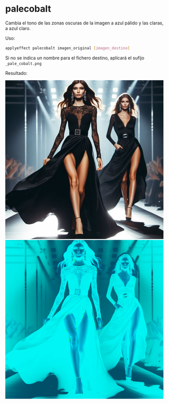 # palecobalt

Cambia el tono de las zonas oscuras de la imagen a azul pálido y las claras, a azul claro.

Uso:

``` sh
applyeffect palecobalt imagen_original [imagen_destino]
```

Si no se indica un nombre para el fichero destino, aplicará el sufijo `_pale_cobalt.png`

Resultado:

![imagen original](../../images/image.jpg)
![palecobalt](../../images/image_pale_cobalt.png)
